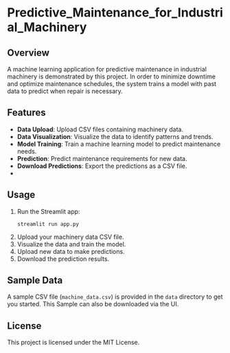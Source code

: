 # Predictive_Maintenance_for_Industrial_Machinery

## Overview
A machine learning application for predictive maintenance in industrial machinery is demonstrated by this project. In order to minimize downtime and optimize maintenance schedules, the system trains a model with past data to predict when repair is necessary.

## Features

- **Data Upload**: Upload CSV files containing machinery data.
- **Data Visualization**: Visualize the data to identify patterns and trends.
- **Model Training**: Train a machine learning model to predict maintenance needs.
- **Prediction**: Predict maintenance requirements for new data.
- **Download Predictions**: Export the predictions as a CSV file.
- 
## Usage

1. Run the Streamlit app:
   ```
   streamlit run app.py
   ```
2. Upload your machinery data CSV file.
3. Visualize the data and train the model.
4. Upload new data to make predictions.
5. Download the prediction results.

## Sample Data

A sample CSV file (`machine_data.csv`) is provided in the `data` directory to get you started.
This Sample can also be downloaded via the UI.

## License

This project is licensed under the MIT License.


